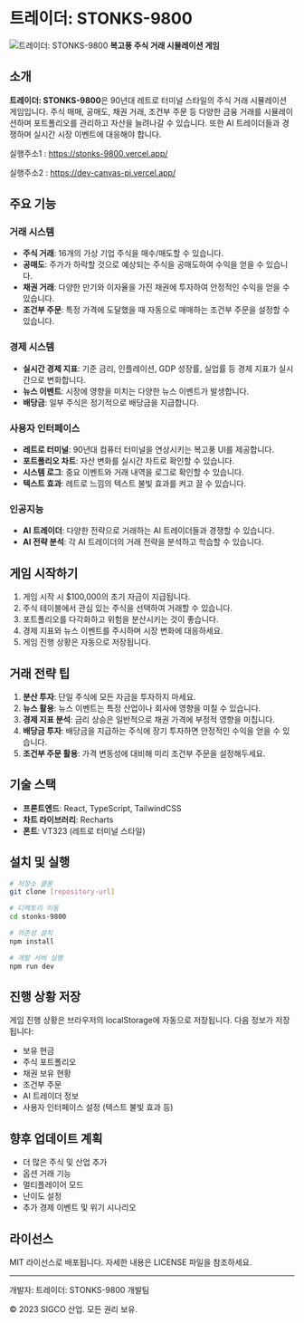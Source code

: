 # 트레이더: STONKS-9800

![트레이더: STONKS-9800](/favicon.png) **복고풍 주식 거래 시뮬레이션 게임**

## 소개

**트레이더: STONKS-9800**은 90년대 레트로 터미널 스타일의 주식 거래 시뮬레이션 게임입니다. 주식 매매, 공매도, 채권 거래, 조건부 주문 등 다양한 금융 거래를 시뮬레이션하며 포트폴리오를 관리하고 자산을 늘려나갈 수 있습니다. 또한 AI 트레이더들과 경쟁하며 실시간 시장 이벤트에 대응해야 합니다.

실행주소1 : https://stonks-9800.vercel.app/

실행주소2 : https://dev-canvas-pi.vercel.app/

## 주요 기능

### 거래 시스템
- **주식 거래**: 16개의 가상 기업 주식을 매수/매도할 수 있습니다.
- **공매도**: 주가가 하락할 것으로 예상되는 주식을 공매도하여 수익을 얻을 수 있습니다.
- **채권 거래**: 다양한 만기와 이자율을 가진 채권에 투자하여 안정적인 수익을 얻을 수 있습니다.
- **조건부 주문**: 특정 가격에 도달했을 때 자동으로 매매하는 조건부 주문을 설정할 수 있습니다.

### 경제 시스템
- **실시간 경제 지표**: 기준 금리, 인플레이션, GDP 성장률, 실업률 등 경제 지표가 실시간으로 변화합니다.
- **뉴스 이벤트**: 시장에 영향을 미치는 다양한 뉴스 이벤트가 발생합니다.
- **배당금**: 일부 주식은 정기적으로 배당금을 지급합니다.

### 사용자 인터페이스
- **레트로 터미널**: 90년대 컴퓨터 터미널을 연상시키는 복고풍 UI를 제공합니다.
- **포트폴리오 차트**: 자산 변화를 실시간 차트로 확인할 수 있습니다.
- **시스템 로그**: 중요 이벤트와 거래 내역을 로그로 확인할 수 있습니다.
- **텍스트 효과**: 레트로 느낌의 텍스트 불빛 효과를 켜고 끌 수 있습니다.

### 인공지능
- **AI 트레이더**: 다양한 전략으로 거래하는 AI 트레이더들과 경쟁할 수 있습니다.
- **AI 전략 분석**: 각 AI 트레이더의 거래 전략을 분석하고 학습할 수 있습니다.

## 게임 시작하기

1. 게임 시작 시 $100,000의 초기 자금이 지급됩니다.
2. 주식 테이블에서 관심 있는 주식을 선택하여 거래할 수 있습니다.
3. 포트폴리오를 다각화하고 위험을 분산시키는 것이 좋습니다.
4. 경제 지표와 뉴스 이벤트를 주시하며 시장 변화에 대응하세요.
5. 게임 진행 상황은 자동으로 저장됩니다.

## 거래 전략 팁

1. **분산 투자**: 단일 주식에 모든 자금을 투자하지 마세요.
2. **뉴스 활용**: 뉴스 이벤트는 특정 산업이나 회사에 영향을 미칠 수 있습니다.
3. **경제 지표 분석**: 금리 상승은 일반적으로 채권 가격에 부정적 영향을 미칩니다.
4. **배당금 투자**: 배당금을 지급하는 주식에 장기 투자하면 안정적인 수익을 얻을 수 있습니다.
5. **조건부 주문 활용**: 가격 변동성에 대비해 미리 조건부 주문을 설정해두세요.

## 기술 스택

- **프론트엔드**: React, TypeScript, TailwindCSS
- **차트 라이브러리**: Recharts
- **폰트**: VT323 (레트로 터미널 스타일)

## 설치 및 실행

```bash
# 저장소 클론
git clone [repository-url]

# 디렉토리 이동
cd stonks-9800

# 의존성 설치
npm install

# 개발 서버 실행
npm run dev
```

## 진행 상황 저장

게임 진행 상황은 브라우저의 localStorage에 자동으로 저장됩니다. 다음 정보가 저장됩니다:
- 보유 현금
- 주식 포트폴리오
- 채권 보유 현황
- 조건부 주문
- AI 트레이더 정보
- 사용자 인터페이스 설정 (텍스트 불빛 효과 등)

## 향후 업데이트 계획

- 더 많은 주식 및 산업 추가
- 옵션 거래 기능
- 멀티플레이어 모드
- 난이도 설정
- 추가 경제 이벤트 및 위기 시나리오

## 라이선스

MIT 라이선스로 배포됩니다. 자세한 내용은 LICENSE 파일을 참조하세요.

---

개발자: 트레이더: STONKS-9800 개발팀

© 2023 SIGCO 산업. 모든 권리 보유.
